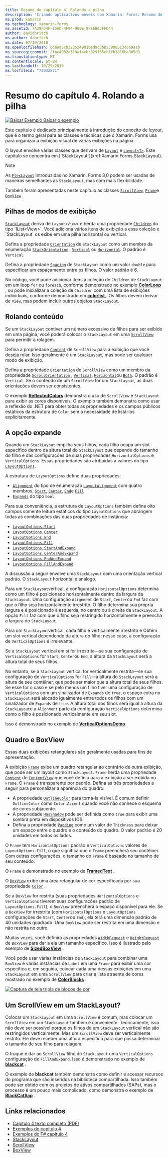 ```yaml
---
title: Resumo do capítulo 4. Rolando a pilha
description: 'Criando aplicativos móveis com Xamarin. Forms: Resumo do capítulo 4. Rolando a pilha'
ms.prod: xamarin
ms.technology: xamarin-forms
ms.assetid: 7A39FD4F-15AD-4F94-960E-9FEEB63FFD44
author: davidbritch
ms.author: dabritch
ms.date: 07/19/2018
ms.openlocfilehash: bda9d5cb323524981bed9c3bb55998513dd69aab
ms.sourcegitcommit: 2fbe4932a319af4ebc829f65eb1fb1816ba305d3
ms.translationtype: MT
ms.contentlocale: pt-BR
ms.lasthandoff: 10/29/2019
ms.locfileid: "73032871"
---
```

# <a name="summary-of-chapter-4-scrolling-the-stack"></a>Resumo do capítulo 4. Rolando a pilha

[![Baixar Exemplo](~/media/shared/download.png) Baixar o exemplo](https://github.com/xamarin/xamarin-forms-book-samples/tree/master/Chapter04)

Este capítulo é dedicado principalmente à introdução do conceito de *layout*, que é o termo geral para as classes e técnicas que o Xamarin. Forms usa para organizar a exibição visual de várias exibições na página.

O layout envolve várias classes que derivam de [`Layout`](xref:Xamarin.Forms.Layout) e [`Layout<T>`](xref:Xamarin.Forms.Layout`1). Este capítulo se concentra em [`StackLayout`](xref:Xamarin.Forms.StackLayout).

> [!NOTE]
> As [`FlexLayout`](~/xamarin-forms/user-interface/layouts/flex-layout.md) introduzidas no Xamarin. Forms 3,0 podem ser usadas de maneiras semelhantes às `StackLayout`, mas com mais flexibilidade.

Também foram apresentadas neste capítulo as classes [`ScrollView`](xref:Xamarin.Forms.ScrollView), [`Frame`](xref:Xamarin.Forms.Frame)e [`BoxView`](xref:Xamarin.Forms.BoxView) .

## <a name="stacks-of-views"></a>Pilhas de modos de exibição

[`StackLayout`](xref:Xamarin.Forms.StackLayout) deriva de `Layout<View>` e herda uma propriedade [`Children`](xref:Xamarin.Forms.Layout`1) do tipo `IList<View>`. Você adiciona vários itens de exibição a essa coleção e `StackLayout` os exibe em uma pilha horizontal ou vertical.

Defina a propriedade [`Orientation`](xref:Xamarin.Forms.StackLayout.Orientation) de `StackLayout` como um membro da enumeração [`StackOrientation`](xref:Xamarin.Forms.StackOrientation) , [`Vertical`](xref:Xamarin.Forms.StackOrientation.Vertical) ou [`Horizontal`](xref:Xamarin.Forms.StackOrientation.Horizontal). O padrão é `Vertical`.

Defina a propriedade [`Spacing`](xref:Xamarin.Forms.StackLayout.Spacing) de `StackLayout` como um valor `double` para especificar um espaçamento entre os filhos. O valor padrão é 6.

No código, você pode adicionar itens à coleção de `Children` de `StackLayout` em um loop `for` ou `foreach`, conforme demonstrado no exemplo [**ColorLoop**](https://github.com/xamarin/xamarin-forms-book-samples/tree/master/Chapter04/ColorLoop) , ou pode inicializar a coleção de `Children` com uma lista de exibições individuais, conforme demonstrado em [**colorlist** ](https://github.com/xamarin/xamarin-forms-book-samples/tree/master/Chapter04/ColorList). Os filhos devem derivar de `View`, mas podem incluir outros objetos `StackLayout`.

## <a name="scrolling-content"></a>Rolando conteúdo

Se um `StackLayout` contiver um número excessivo de filhos para ser exibido em uma página, você poderá colocar o `StackLayout` em uma [`ScrollView`](xref:Xamarin.Forms.ScrollView) para permitir a rolagem.

Defina a propriedade [`Content`](xref:Xamarin.Forms.ScrollView.Content) de `ScrollView` para a exibição que você deseja rolar. Isso geralmente é um `StackLayout`, mas pode ser qualquer modo de exibição.

Defina a propriedade [`Orientation`](xref:Xamarin.Forms.ScrollView.Orientation) de `ScrollView` como um membro da propriedade [`ScrollOrientation`](xref:Xamarin.Forms.ScrollOrientation) , [`Vertical`](xref:Xamarin.Forms.ScrollOrientation.Vertical), [`Horizontal`](xref:Xamarin.Forms.ScrollOrientation.Horizontal)ou [`Both`](xref:Xamarin.Forms.ScrollOrientation.Both). O padrão é `Vertical`. Se o conteúdo de um `ScrollView` for um `StackLayout`, as duas orientações devem ser consistentes.

O exemplo [**ReflectedColors**](https://github.com/xamarin/xamarin-forms-book-samples/tree/master/Chapter04/ReflectedColors) demonstra o uso de `ScrollView` e `StackLayout` para exibir as cores disponíveis. O exemplo também demonstra como usar a reflexão do .NET para obter todas as propriedades e os campos públicos estáticos da estrutura de `Color` sem a necessidade de listá-los explicitamente.

## <a name="the-expands-option"></a>A opção expande

Quando um `StackLayout` empilha seus filhos, cada filho ocupa um slot específico dentro da altura total do `StackLayout` que depende do tamanho do filho e das configurações de suas propriedades `HorizontalOptions` e `VerticalOptions`. Essas propriedades são atribuídas a valores do tipo [`LayoutOptions`](xref:Xamarin.Forms.LayoutOptions).

A estrutura de `LayoutOptions` define duas propriedades:

- [`Alignment`](xref:Xamarin.Forms.LayoutOptions.Alignment) do tipo de enumeração [`LayoutAlignment`](xref:Xamarin.Forms.LayoutAlignment) com quatro membros, [`Start`](xref:Xamarin.Forms.LayoutAlignment.Start), [`Center`](xref:Xamarin.Forms.LayoutAlignment.Center), [`End`](xref:Xamarin.Forms.LayoutAlignment.End)e [`Fill`](xref:Xamarin.Forms.LayoutAlignment.Fill)
- [`Expands`](xref:Xamarin.Forms.LayoutOptions.Expands) do tipo `bool`

Para sua conveniência, a estrutura de `LayoutOptions` também define oito campos somente leitura estáticos do tipo `LayoutOptions` que abrangem todas as combinações das duas propriedades de instância:

- [`LayoutOptions.Start`](xref:Xamarin.Forms.LayoutOptions.Start)
- [`LayoutOptions.Center`](xref:Xamarin.Forms.LayoutOptions.Center)
- [`LayoutOptions.End`](xref:Xamarin.Forms.LayoutOptions.End)
- [`LayoutOptions.Fill`](xref:Xamarin.Forms.LayoutOptions.Fill)
- [`LayoutOptions.StartAndExpand`](xref:Xamarin.Forms.LayoutOptions.StartAndExpand)
- [`LayoutOptions.CenterAndExpand`](xref:Xamarin.Forms.LayoutOptions.CenterAndExpand)
- [`LayoutOptions.EndAndExpand`](xref:Xamarin.Forms.LayoutOptions.EndAndExpand)
- [`LayoutOptions.FillAndExpand`](xref:Xamarin.Forms.LayoutOptions.FillAndExpand)

A discussão a seguir envolve uma `StackLayout` com uma orientação vertical padrão. O `StackLayout` horizontal é análogo.

Para um `StackLayout`vertical, a configuração `HorizontalOptions` determina como um filho é posicionado horizontalmente dentro da largura da `StackLayout`. Uma configuração `Alignment` de `Start`, `Center`ou `End` faz com que o filho seja horizontalmente irrestrito. O filho determina sua própria largura e é posicionado à esquerda, no centro ou à direita da `StackLayout`. A opção `Fill` faz com que o filho seja restringido horizontalmente e preencha a largura do `StackLayout`.

Para um `StackLayout`vertical, cada filho é verticalmente irrestrito e Obtém um slot vertical dependendo da altura do filho; nesse caso, a configuração de `VerticalOptions` é irrelevante.

Se a `StackLayout` vertical em si for irrestrita&mdash;se sua configuração de `VerticalOptions` for `Start`, `Center`ou `End`, a altura da `StackLayout` será a altura total de seus filhos.

No entanto, se a `StackLayout` vertical for verticalmente restrita&mdash;se sua configuração de `VerticalOptions` for `Fill`&mdash;a altura do `StackLayout` será a altura de seu contêiner, que pode ser maior que a altura total de seus filhos. Se esse for o caso e se pelo menos um filho tiver uma configuração de `VerticalOptions` com um sinalizador de `Expands` de `true`, o espaço extra no `StackLayout` será alocado igualmente entre todos os filhos com um sinalizador de `Expands` de `true`. A altura total dos filhos será igual à altura da `StackLayout`e a `Alignment` parte da configuração `VerticalOptions` determina como o filho é posicionado verticalmente em seu slot.

Isso é demonstrado no exemplo de [**VerticalOptionsDemo**](https://github.com/xamarin/xamarin-forms-book-samples/tree/master/Chapter04/VerticalOptionsDemo) .

## <a name="frame-and-boxview"></a>Quadro e BoxView

Essas duas exibições retangulares são geralmente usadas para fins de apresentação.

A exibição [`Frame`](xref:Xamarin.Forms.Frame) exibe um quadro retangular ao contrário de outra exibição, que pode ser um layout como `StackLayout`. `Frame` herda uma propriedade [`Content`](xref:Xamarin.Forms.ContentView.Content) de [`ContentView`](xref:Xamarin.Forms.ContentView) que você definiu para a exibição a ser exibida no `Frame`. O `Frame` é transparente por padrão. Defina as três propriedades a seguir para personalizar a aparência do quadro:

- A propriedade [`OutlineColor`](xref:Xamarin.Forms.Frame.OutlineColor) para torná-la visível. É comum definir `OutlineColor` como `Color.Accent` quando você não conhece o esquema de cores subjacente.
- A propriedade [`HasShadow`](xref:Xamarin.Forms.Frame.HasShadow) pode ser definida como `true` para exibir uma sombra preta em dispositivos IOS.
- Defina a propriedade [`Padding`](xref:Xamarin.Forms.Layout.Padding) como um valor de `Thickness` para deixar um espaço entre o quadro e o conteúdo do quadro. O valor padrão é 20 unidades em todos os lados.

O `Frame` tem `HorizontalOptions` padrão e `VerticalOptions` valores de `LayoutOptions.Fill`, o que significa que o `Frame` preencherá seu contêiner. Com outras configurações, o tamanho do `Frame` é baseado no tamanho de seu conteúdo.

O `Frame` é demonstrado no exemplo de [**FramedText**](https://github.com/xamarin/xamarin-forms-book-samples/tree/master/Chapter04/FramedText) .

O [`BoxView`](xref:Xamarin.Forms.BoxView) exibe uma área retangular de cor especificada por sua propriedade [`Color`](xref:Xamarin.Forms.BoxView.Color) .

Se a `BoxView` for restrita (suas propriedades `HorizontalOptions` e `VerticalOptions` tiverem suas configurações padrão de `LayoutOptions.Fill`), o `BoxView` preencherá o espaço disponível para ele. Se a `BoxView` for irrestrita (com `HorizontalOptions` e `LayoutOptions` configurações de `Start`, `Center`ou `End`), ela terá uma dimensão padrão de 40 unidades quadrado. Uma `BoxView` pode ser restrita em uma dimensão e não restrita no outro.

Muitas vezes, você definirá as propriedades [`WidthRequest`](xref:Xamarin.Forms.VisualElement.WidthRequest) e [`HeightRequest`](xref:Xamarin.Forms.VisualElement.HeightRequest) de `BoxView` para dar a ela um tamanho específico. Isso é ilustrado pelo exemplo de [**SizedBoxView**](https://github.com/xamarin/xamarin-forms-book-samples/tree/master/Chapter04/SizedBoxView) .

Você pode usar várias instâncias de `StackLayout` para combinar uma `BoxView` e várias instâncias de `Label` em uma `Frame` para exibir uma cor específica e, em seguida, colocar cada uma dessas exibições em uma `StackLayout` em uma `ScrollView` para criar a lista atraente de cores mostrado no exemplo de [**ColorBlocks**](https://github.com/xamarin/xamarin-forms-book-samples/tree/master/Chapter04/ColorBlocks) :

[![Captura de tela tripla de blocos de cor](images/ch04fg11-small.png "Lista de cores")](images/ch04fg11-large.png#lightbox "Lista de cores")

## <a name="a-scrollview-in-a-stacklayout"></a>Um ScrollView em um StackLayout?

Colocar um `StackLayout` em uma `ScrollView` é comum, mas colocar um `ScrollView` em um `StackLayout` também é conveniente. Teoricamente, isso não deve ser possível porque os filhos de um `StackLayout` vertical não são restringidos verticalmente. Mas um `ScrollView` deve ser verticalmente restrito. Ele deve receber uma altura específica para que possa determinar o tamanho de seu filho para rolagem.

O truque é dar ao `ScrollView` filho do `StackLayout` uma `VerticalOptions` configuração de `FillAndExpand`. Isso é demonstrado no exemplo de [**blackcat**](https://github.com/xamarin/xamarin-forms-book-samples/tree/master/Chapter04/BlackCat) .

O exemplo de **blackcat** também demonstra como definir e acessar recursos do programa que são inseridos na biblioteca compartilhada. Isso também pode ser obtido com os projetos de ativos compartilhados (SAPs), mas o processo é um pouco mais complicado, como demonstra o exemplo de [**BlackCatSap**](https://github.com/xamarin/xamarin-forms-book-samples/tree/master/Chapter04/BlackCatSap) .

## <a name="related-links"></a>Links relacionados

- [Capítulo 4 texto completo (PDF)](https://download.xamarin.com/developer/xamarin-forms-book/XamarinFormsBook-Ch04-Apr2016.pdf)
- [Exemplos do capítulo 4](https://github.com/xamarin/xamarin-forms-book-samples/tree/master/Chapter04)
- [Exemplos do F# capítulo 4](https://github.com/xamarin/xamarin-forms-book-samples/tree/master/Chapter04/FS)
- [StackLayout](~/xamarin-forms/user-interface/layouts/stack-layout.md)
- [ScrollView](~/xamarin-forms/user-interface/layouts/scroll-view.md)
- [BoxView](~/xamarin-forms/user-interface/boxview.md)
